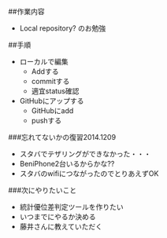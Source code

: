 ##作業内容
 - Local repository? のお勉強

##手順
 - ローカルで編集
	 - Addする
	 - commitする
	 - 適宜status確認
 - GitHubにアップする
	 - GitHubにadd
	 - pushする

###忘れてないかの復習2014.1209
 - スタバでテザリングができなかった・・・
 - BeniPhone2台いるからかな??
 - スタバのwifiにつながったのでとりあえずOK

###次にやりたいこと
 - 統計優位差判定ツールを作りたい
 - いつまでにやるか決める
 - 藤井さんに教えていただく
